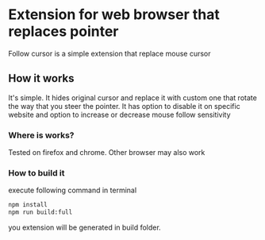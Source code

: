 # Extension for web browser that replaces pointer

Follow cursor is a simple extension that replace mouse cursor

## How it works

It's simple. It hides original cursor and replace it with custom one that rotate the way that you steer the pointer. It has option to disable it on specific website and option to increase or decrease mouse follow sensitivity

### Where is works?

Tested on firefox and chrome. Other browser may also work

### How to build it

execute following command in terminal

```bash
npm install
npm run build:full
```

you extension will be generated in build folder.
